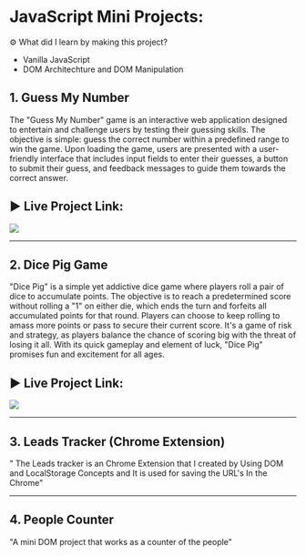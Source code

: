 <h1>JavaScript Mini Projects:</h1>

⚙️ What did I learn by making this project?
- Vanilla JavaScript
- DOM Architechture and DOM Manipulation


<h2>1. Guess My Number</h2>
<p>The "Guess My Number" game is an interactive web application designed to entertain and challenge users by testing their guessing skills. The objective is simple: guess the correct number within a predefined range to win the game. Upon loading the game, users are presented with a user-friendly interface that includes input fields to enter their guesses, a button to submit their guess, and feedback messages to guide them towards the correct answer.</p>


## ▶️ Live Project Link:
[<img src= "https://img.shields.io/badge/PROJCET LINK-1DA55F?style=for-the-badge&logo=&logoColor=white" />](https://guess-the-number-javascript-project.netlify.app/)

<hr>
<h2>2. Dice Pig Game</h2>
<p>"Dice Pig" is a simple yet addictive dice game where players roll a pair of dice to accumulate points. The objective is to reach a predetermined score without rolling a "1" on either die, which ends the turn and forfeits all accumulated points for that round.
Players can choose to keep rolling to amass more points or pass to secure their current score. It's a game of risk and strategy, as players balance the chance of scoring big with the threat of losing it all. With its quick gameplay and element of luck, "Dice Pig" promises fun and excitement for all ages.</p>


## ▶️ Live Project Link:
[<img src= "https://img.shields.io/badge/PROJCET LINK-1DA55F?style=for-the-badge&logo=&logoColor=white" />](https://dice-pig-game-js.netlify.app/)


<hr>
<h2>3. Leads Tracker (Chrome Extension)</h2>
<p>" The Leads tracker is an Chrome Extension that I created by Using DOM and LocalStorage Concepts and It is used for saving the URL's In the Chrome"</p>

  
<hr>
<h2>4. People Counter</h2>
<p>"A mini DOM project that works as a counter of the people"</p>
